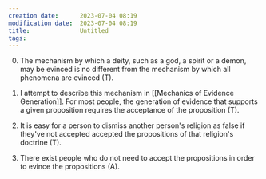 ```yaml
---
creation date:		2023-07-04 08:19
modification date:	2023-07-04 08:19
title: 				Untitled
tags:
---
```


0. The mechanism by which a deity, such as a god, a spirit or a demon, may be evinced is no different from the mechanism by which all phenomena are evinced (T).

1. I attempt to describe this mechanism in [[Mechanics of Evidence Generation]]. For most people, the generation of evidence that supports a given proposition requires the acceptance of the proposition (T). 

2. It is easy for a person to dismiss another person's religion as false if they've not accepted accepted the propositions of that religion's doctrine (T).

3. There exist people who do not need to accept the propositions in order to evince the propositions (A).
